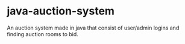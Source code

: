 # java-auction-system
An auction system made in java that consist of user/admin logins and finding auction rooms to bid.
